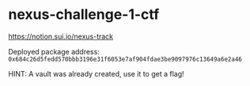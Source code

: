 # nexus-challenge-1-ctf

https://notion.sui.io/nexus-track

Deployed package address: `0x684c26d5fedd570bbb3196e31f6053e7af904fdae3be9097976c13649a6e2a46`

HINT: A vault was already created, use it to get a flag!


